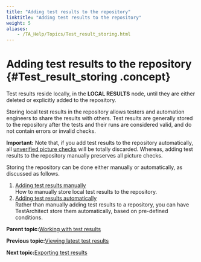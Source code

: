 ```yaml
--- 
title: "Adding test results to the repository"
linktitle: "Adding test results to the repository"
weight: 5
aliases: 
    - /TA_Help/Topics/Test_result_storing.html
---
```

# Adding test results to the repository {#Test_result_storing .concept}

Test results reside locally, in the **LOCAL RESULTS** node, until they are either deleted or explicitly added to the repository.

Storing local test results in the repository allows testers and automation engineers to share the results with others. Test results are generally stored to the repository after the tests and their runs are considered valid, and do not contain errors or invalid checks.

**Important:** Note that, if you add test results to the repository automatically, all [unverified picture checks](../../TA_Glossary/Topics/glossaryUnverifiedPictureCheck.html) will be totally discarded. Whereas, adding test results to the repository manually preserves all picture checks.

Storing the repository can be done either manually or automatically, as discussed as follows.

1.  [Adding test results manually](../../TA_Help/Topics/Test_result_viewing_storing.html)  
How to manually store local test results to the repository.
2.  [Adding test results automatically](../../TA_Help/Topics/Test_result_storing_automatically.html)  
Rather than manually adding test results to a repository, you can have TestArchitect store them automatically, based on pre-defined conditions.

**Parent topic:**[Working with test results](../../TA_Help/Topics/Test_result.html)

**Previous topic:**[Viewing latest test results](../../TA_Help/Topics/Test_result_viewing_latest_result.html)

**Next topic:**[Exporting test results](../../TA_Help/Topics/Test_result_export.html)

